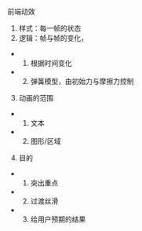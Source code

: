 前端动效
1. 样式：每一帧的状态
2. 逻辑：帧与帧的变化，
 - 1. 根据时间变化
 - 2. 弹簧模型，由初始力与摩擦力控制

3. 动画的范围
 - 1. 文本
 - 2. 图形/区域

4. 目的
 - 1. 突出重点
 - 2. 过渡丝滑
 - 3. 给用户预期的结果